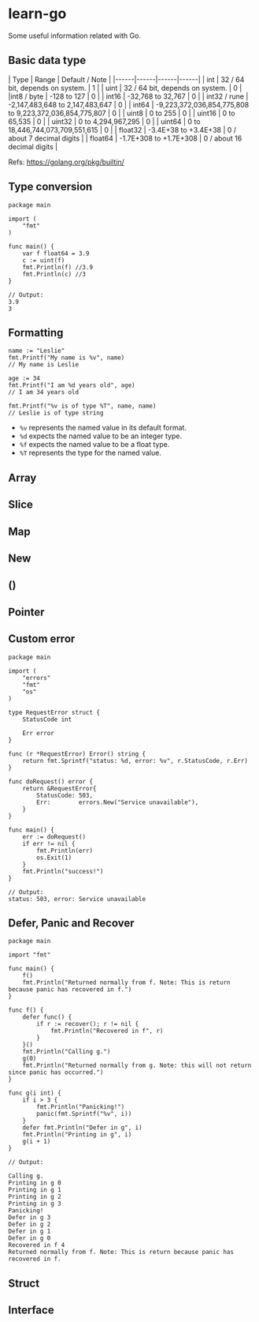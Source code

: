 # learn-go
Some useful information related with Go.
## Basic data type
| Type | Range | Default / Note | 
|------|------|------|------|
| int  | 32 / 64 bit, depends on system. | 1 |
| uint  | 32 / 64 bit, depends on system. | 0 |
|int8 / byte   | -128 to 127 | 0 |
| int16        | -32,768 to 32,767 | 0 |
| int32 / rune | -2,147,483,648 to 2,147,483,647 | 0 |
| int64        | -9,223,372,036,854,775,808 to 9,223,372,036,854,775,807   | 0 |
| uint8        | 0 to 255 | 0 |
| uint16       | 0 to 65,535 | 0 |
| uint32       | 0 to 4,294,967,295 | 0 |
| uint64       | 0 to 18,446,744,073,709,551,615 | 0 |
| float32      | -3.4E+38 to +3.4E+38 | 0 / about 7 decimal digits |
| float64      | -1.7E+308 to +1.7E+308 | 0 / about 16 decimal digits |

Refs: https://golang.org/pkg/builtin/

## Type conversion
```golang
package main

import (
	"fmt"
)

func main() {
	var f float64 = 3.9
	c := uint(f)
	fmt.Println(f) //3.9
	fmt.Println(c) //3
}

// Output:
3.9
3
```

## Formatting
```golang
name := "Leslie"
fmt.Printf("My name is %v", name)
// My name is Leslie

age := 34
fmt.Printf("I am %d years old", age)
// I am 34 years old

fmt.Printf("%v is of type %T", name, name)
// Leslie is of type string
```

* `%v` represents the named value in its default format.
* `%d` expects the named value to be an integer type.
* `%f` expects the named value to be a float type.
* `%T` represents the type for the named value.

## Array

## Slice

## Map

## New

## ()

## Pointer

## Custom error
```golang
package main

import (
    "errors"
    "fmt"
    "os"
)

type RequestError struct {
    StatusCode int

    Err error
}

func (r *RequestError) Error() string {
    return fmt.Sprintf("status: %d, error: %v", r.StatusCode, r.Err)
}

func doRequest() error {
    return &RequestError{
        StatusCode: 503,
        Err:        errors.New("Service unavailable"),
    }
}

func main() {
    err := doRequest()
    if err != nil {
        fmt.Println(err)
        os.Exit(1)
    }
    fmt.Println("success!")
}

// Output:
status: 503, error: Service unavailable
```


## Defer, Panic and Recover
```golang
package main

import "fmt"

func main() {
    f()
    fmt.Println("Returned normally from f. Note: This is return because panic has recovered in f.")
}

func f() {
    defer func() {
        if r := recover(); r != nil {
            fmt.Println("Recovered in f", r)
        }
    }()
    fmt.Println("Calling g.")
    g(0)
    fmt.Println("Returned normally from g. Note: this will not return since panic has occurred.")
}

func g(i int) {
    if i > 3 {
        fmt.Println("Panicking!")
        panic(fmt.Sprintf("%v", i))
    }
    defer fmt.Println("Defer in g", i)
    fmt.Println("Printing in g", i)
    g(i + 1)
}

// Output:
 
Calling g.
Printing in g 0
Printing in g 1
Printing in g 2
Printing in g 3
Panicking!
Defer in g 3
Defer in g 2
Defer in g 1
Defer in g 0
Recovered in f 4
Returned normally from f. Note: This is return because panic has recovered in f.
```

## Struct

## Interface
